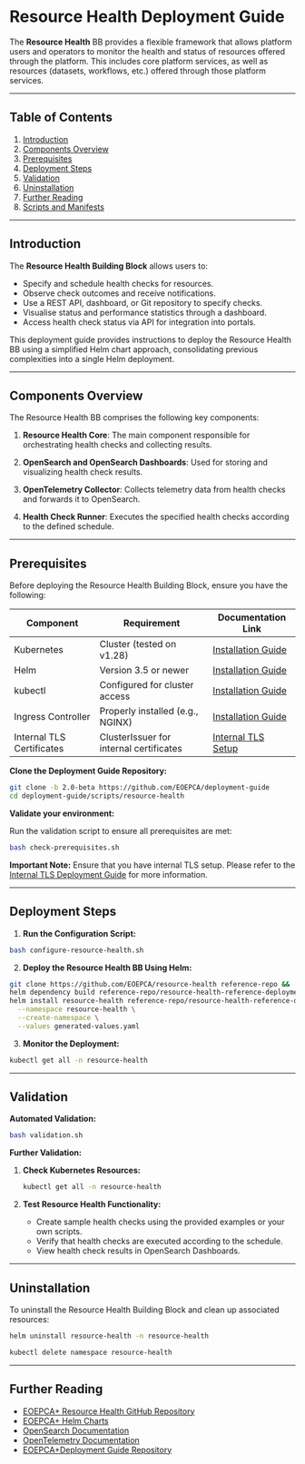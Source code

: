 # Resource Health Deployment Guide

The **Resource Health** BB provides a flexible framework that allows platform users and operators to monitor the health and status of resources offered through the platform. This includes core platform services, as well as resources (datasets, workflows, etc.) offered through those platform services.

---

## Table of Contents

1. [Introduction](#introduction)
2. [Components Overview](#components-overview)
3. [Prerequisites](#prerequisites)
4. [Deployment Steps](#deployment-steps)
5. [Validation](#validation)
6. [Uninstallation](#uninstallation)
7. [Further Reading](#further-reading)
8. [Scripts and Manifests](#scripts-and-manifests)

---

## Introduction

The **Resource Health Building Block** allows users to:

- Specify and schedule health checks for resources.
- Observe check outcomes and receive notifications.
- Use a REST API, dashboard, or Git repository to specify checks.
- Visualise status and performance statistics through a dashboard.
- Access health check status via API for integration into portals.

This deployment guide provides instructions to deploy the Resource Health BB using a simplified Helm chart approach, consolidating previous complexities into a single Helm deployment.

---

## Components Overview

The Resource Health BB comprises the following key components:

1. **Resource Health Core**: The main component responsible for orchestrating health checks and collecting results.

2. **OpenSearch and OpenSearch Dashboards**: Used for storing and visualizing health check results.

3. **OpenTelemetry Collector**: Collects telemetry data from health checks and forwards it to OpenSearch.

4. **Health Check Runner**: Executes the specified health checks according to the defined schedule.

---

## Prerequisites

Before deploying the Resource Health Building Block, ensure you have the following:

| Component                   | Requirement                             | Documentation Link                                                |
| --------------------------- | --------------------------------------- | ----------------------------------------------------------------- |
| Kubernetes                  | Cluster (tested on v1.28)      | [Installation Guide](../infra/kubernetes-cluster-and-networking.md)             |
| Helm                        | Version 3.5 or newer                    | [Installation Guide](https://helm.sh/docs/intro/install/)         |
| kubectl                     | Configured for cluster access           | [Installation Guide](https://kubernetes.io/docs/tasks/tools/)     |
| Ingress Controller          | Properly installed (e.g., NGINX)        | [Installation Guide](../infra/ingress-controller.md)      |
| Internal TLS Certificates | ClusterIssuer for internal certificates | [Internal TLS Setup](../infra/tls/internal-tls.md) |

**Clone the Deployment Guide Repository:**

```bash
git clone -b 2.0-beta https://github.com/EOEPCA/deployment-guide
cd deployment-guide/scripts/resource-health
```

**Validate your environment:**

Run the validation script to ensure all prerequisites are met:

```bash
bash check-prerequisites.sh
```

**Important Note:** Ensure that you have internal TLS setup. Please refer to the [Internal TLS Deployment Guide](../infra/tls/internal-tls.md) for more information. 

---

## Deployment Steps

1. **Run the Configuration Script:**

```bash
bash configure-resource-health.sh
```

2. **Deploy the Resource Health BB Using Helm:**

```bash
git clone https://github.com/EOEPCA/resource-health reference-repo &&
helm dependency build reference-repo/resource-health-reference-deployment &&
helm install resource-health reference-repo/resource-health-reference-deployment \
  --namespace resource-health \
  --create-namespace \
  --values generated-values.yaml
```

3. **Monitor the Deployment:**

```bash
kubectl get all -n resource-health
```

---

## Validation

**Automated Validation:**

```bash
bash validation.sh
```

**Further Validation:**

1. **Check Kubernetes Resources:**

   ```bash
   kubectl get all -n resource-health
   ```

2. **Test Resource Health Functionality:**

   - Create sample health checks using the provided examples or your own scripts.
   - Verify that health checks are executed according to the schedule.
   - View health check results in OpenSearch Dashboards.

---

## Uninstallation

To uninstall the Resource Health Building Block and clean up associated resources:

```bash
helm uninstall resource-health -n resource-health

kubectl delete namespace resource-health
```

---

## Further Reading

- [EOEPCA+ Resource Health GitHub Repository](https://github.com/EOEPCA/resource-health)
- [EOEPCA+ Helm Charts](https://eoepca.github.io/helm-charts)
- [OpenSearch Documentation](https://opensearch.org/docs/)
- [OpenTelemetry Documentation](https://opentelemetry.io/)
- [EOEPCA+Deployment Guide Repository](https://github.com/EOEPCA/deployment-guide)



